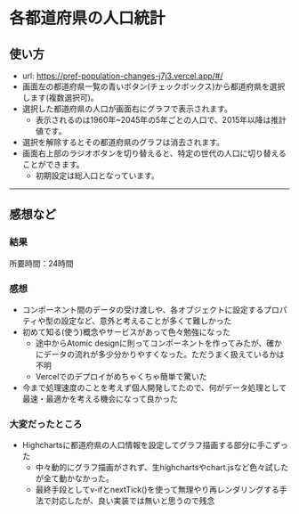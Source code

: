 # 各都道府県の人口統計
## 使い方
- url: https://pref-population-changes-j7j3.vercel.app/#/
- 画面左の都道府県一覧の青いボタン(チェックボックス)から都道府県を選択します(複数選択可)。
- 選択した都道府県の人口が画面右にグラフで表示されます。
  - 表示されるのは1960年~2045年の5年ごとの人口で、2015年以降は推計値です。
- 選択を解除するとその都道府県のグラフは消去されます。
- 画面右上部のラジオボタンを切り替えると、特定の世代の人口に切り替えることができます。
  - 初期設定は総人口となっています。
  
---
## 感想など
### 結果
所要時間：24時間

### 感想
- コンポーネント間のデータの受け渡しや、各オブジェクトに設定するプロパティや型の設定など、意外と考えることが多くて難しかった
- 初めて知る(使う)概念やサービスがあって色々勉強になった
  - 途中からAtomic designに則ってコンポーネントを作ってみたが、確かにデータの流れが多少分かりやすくなった。ただうまく扱えているかは不明
  - Vercelでのデプロイがめちゃくちゃ簡単で驚いた
- 今まで処理速度のことを考えず個人開発してたので、何がデータ処理として最速・最適かを考える機会になって良かった
  
### 大変だったところ
- Highchartsに都道府県の人口情報を設定してグラフ描画する部分に手こずった
  - 中々動的にグラフ描画がされず、生highchartsやchart.jsなど色々試したが全て動かなかった。
  - 最終手段としてv-ifとnextTick()を使って無理やり再レンダリングする手法で対応したが、良い実装では無いと思うので残念
